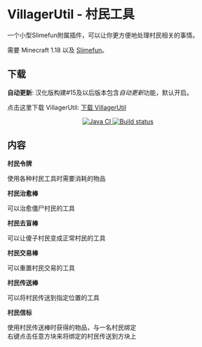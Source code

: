 # VillagerUtil - 村民工具

一个小型Slimefun附属插件，可以让你更方便地处理村民相关的事情。

需要 Minecraft 1.18 以及 [Slimefun](https://slimefun.guizhanss.wiki/Installing-Slimefun)。

## 下载

**自动更新**: 汉化版构建#15及以后版本包含*自动更新*功能，默认开启。

点击这里下载 VillagerUtil: [下载 VillagerUtil](https://builds.guizhanss.net/ybw0014/VillagerUtil-CN/main)

<p align="center">
  <a href="https://github.com/ybw0014/VillagerUtil-CN/actions/workflows/maven.yml">
    <img src="https://github.com/ybw0014/VillagerUtil-CN/actions/workflows/maven.yml/badge.svg" alt="Java CI"/>
  </a>
  <a href="https://builds.guizhanss.net/ybw0014/VillagerUtil-CN/main">
    <img src="https://builds.guizhanss.net/f/ybw0014/VillagerUtil-CN/main/badge.svg" alt="Build status"/>
  </a>
</p>

## 内容

**村民令牌**

使用各种村民工具时需要消耗的物品

**村民治愈棒**

可以治愈僵尸村民的工具

**村民去盲棒**

可以让傻子村民变成正常村民的工具

**村民交易棒**

可以重置村民交易的工具

**村民传送棒**

可以将村民传送到指定位置的工具

**村民信标**

使用村民传送棒时获得的物品，与一名村民绑定  
右键点击任意方块来将绑定的村民传送到方块上

